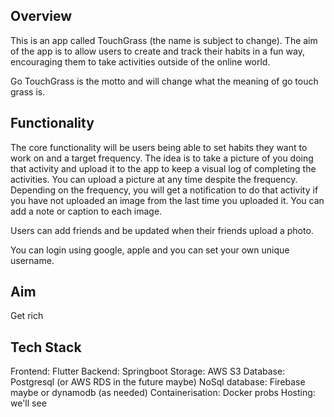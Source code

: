 ## Overview
This is an app called TouchGrass (the name is subject to change). The aim of the app is to allow users to create and track their habits in a fun way, encouraging them to take activities outside of the online world. 

Go TouchGrass is the motto and will change what the meaning of go touch grass is. 

## Functionality
The core functionality will be users being able to set habits they want to work on and a target frequency. The idea is to take a picture of you doing that activity and upload it to the app to keep a visual log of completing the activities. You can upload a picture at any time despite the frequency. Depending on the frequency, you will get a notification to do that activity if you have not uploaded an image from the last time you uploaded it. You can add a note or caption to each image. 

Users can add friends and be updated when their friends upload a photo.

You can login using google, apple and you can set your own unique username. 

## Aim
Get rich

## Tech Stack
Frontend: Flutter
Backend: Springboot
Storage: AWS S3
Database: Postgresql (or AWS RDS in the future maybe)
NoSql database: Firebase maybe or dynamodb (as needed)
Containerisation: Docker probs
Hosting: we'll see
